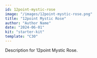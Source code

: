 ```yaml
---
id: 12point-mystic-rose
image: "/images/12point-mystic-rose.png"
title: "12point Mystic Rose"
author: "Author Name"
date: "2024-06-01"
kit: "starter-kit"
template: "C30"
---
```

Description for 12point Mystic Rose. 